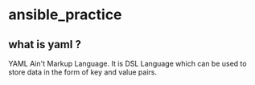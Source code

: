 # ansible_practice 

## what is yaml ?
YAML Ain't Markup Language. It is DSL Language which can be used to store data in the form of key and value pairs.

